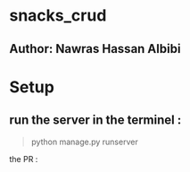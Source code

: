 # snacks_crud

## Author: Nawras Hassan Albibi

# Setup

## run the server in the terminel :

> python manage.py runserver

the PR : 
